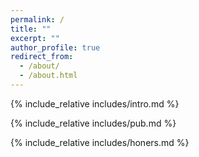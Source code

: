 ```yaml
---
permalink: /
title: ""
excerpt: ""
author_profile: true
redirect_from: 
  - /about/
  - /about.html
---
```


<span class='anchor' id='about-me'></span>
{% include_relative includes/intro.md %}


<!-- {% include_relative includes/news.md %} -->

{% include_relative includes/pub.md %}

{% include_relative includes/honers.md %}

<!-- {% include_relative includes/others.md %} -->
